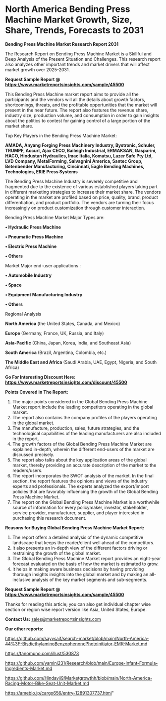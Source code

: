 # North America Bending Press Machine Market Growth, Size, Share, Trends, Forecasts to 2031

<strong>Bending Press Machine Market Research Report 2031</strong>

The Research Report on Bending Press Machine Market is a Skillful and Deep Analysis of the Present Situation and Challenges. This research report also analyzes other important trends and market drivers that will affect market growth over 2025-2031.

<strong>Request Sample Report @ <a href=https://www.marketreportsinsights.com/sample/45500>https://www.marketreportsinsights.com/sample/45500</a></strong>

This Bending Press Machine market report aims to provide all the participants and the vendors will all the details about growth factors, shortcomings, threats, and the profitable opportunities that the market will present in the near future. The report also features the revenue share, industry size, production volume, and consumption in order to gain insights about the politics to contest for gaining control of a large portion of the market share.

Top Key Players in the Bending Press Machine Market:

<strong>AMADA, Anyang Forging Press Machinery Industry, Bystronic, Schuler, TRUMPF, Accurl, Ajax CECO, Baileigh Industrial, ERMAKSAN, Gasparini, HACO, Hindustan Hydraulics, Imac Italia, Komatsu, Lazer Safe Pty Ltd, LVD Company, MetalForming, Salvagnini America, Santec Group, Betenbender Manufacturing, Cincinnati, Eagle Bending Machines, Technologies, ERIE Press Systems</strong>

The Bending Press Machine Industry is severely competitive and fragmented due to the existence of various established players taking part in different marketing strategies to increase their market share. The vendors operating in the market are profiled based on price, quality, brand, product differentiation, and product portfolio. The vendors are turning their focus increasingly on product customization through customer interaction.

Bending Press Machine Market Major Types are:

<strong>•  Hydraulic Press Machine

•  Pneumatic Press Machine

•  Electric Press Machine

•  Others</strong>

Market Major end-user applications :

<strong>•  Automobile Industry

•  Space

•  Equipment Manufacturing Industry

•  Others</strong>

Regional Analysis

</u><strong><b>North America</b></strong> (the United States, Canada, and Mexico)

<strong><b>Europe </b></strong>(Germany, France, UK, Russia, and Italy)

<strong><b>Asia-Pacific</b></strong> (China, Japan, Korea, India, and Southeast Asia)

<strong><b>South America</b></strong> (Brazil, Argentina, Colombia, etc.)

<strong><b>The Middle East and Africa</b></strong> (Saudi Arabia, UAE, Egypt, Nigeria, and South Africa)

<strong>Go For Interesting Discount Here: <a href=https://www.marketreportsinsights.com/discount/45500>https://www.marketreportsinsights.com/discount/45500</a></strong>

<strong>Points Covered in The Report:</strong>
<ol>
  <li>The major points considered in the Global Bending Press Machine Market report include the leading competitors operating in the global market.</li>
  <li>The report also contains the company profiles of the players operating in the global market.</li>
  <li>The manufacture, production, sales, future strategies, and the technological capabilities of the leading manufacturers are also included in the report.</li>
  <li>The growth factors of the Global Bending Press Machine Market are explained in-depth, wherein the different end-users of the market are discussed precisely.</li>
  <li>The report also talks about the key application areas of the global market, thereby providing an accurate description of the market to the readers/users.</li>
  <li>The report incorporates the SWOT analysis of the market. In the final section, the report features the opinions and views of the industry experts and professionals. The experts analyzed the export/import policies that are favorably influencing the growth of the Global Bending Press Machine Market.</li>
  <li>The report on the Global Bending Press Machine Market is a worthwhile source of information for every policymaker, investor, stakeholder, service provider, manufacturer, supplier, and player interested in purchasing this research document.</li>
</ol>
<strong>Reasons for Buying Global Bending Press Machine Market Report:</strong>

<ol>
  <li>The report offers a detailed analysis of the dynamic competitive landscape that keeps the reader/client well ahead of the competitors.</li>
  <li>It also presents an in-depth view of the different factors driving or restraining the growth of the global market.</li>
  <li>The Global Bending Press Machine Market report provides an eight-year forecast evaluated on the basis of how the market is estimated to grow.</li>
  <li>It helps in making aware business decisions by having providing thorough insights insights into the global market and by making an all-inclusive analysis of the key market segments and sub-segments.</li>
</ol>
<strong>Request Sample Report @ <a href=https://www.marketreportsinsights.com/sample/45500>https://www.marketreportsinsights.com/sample/45500</a></strong>


Thanks for reading this article; you can also get individual chapter wise section or region wise report version like Asia, United States, Europe.

<strong>Contact Us:</strong>
sales@marketreportsinsights.com

<strong>Our other reports:</strong>

<a href=https://github.com/sayysaif/search-market/blob/main/North-America-44%3F-BisdiethylaminoBenzophenonePhotoinitiator-EMK-Market.md>https://github.com/sayysaif/search-market/blob/main/North-America-44%3F-BisdiethylaminoBenzophenonePhotoinitiator-EMK-Market.md</a>

<a href=https://tanomuno.com/illust/530873>https://tanomuno.com/illust/530873</a>

<a href=https://github.com/yamini231/Research/blob/main/Europe-Infant-Formula-Ingredients-Market.md>https://github.com/yamini231/Research/blob/main/Europe-Infant-Formula-Ingredients-Market.md</a>

<a href=https://github.com/Hindavii9/Marketgrowthh/blob/main/North-America-Racing-Motor-Bike-Seat-Unit-Market.md>https://github.com/Hindavii9/Marketgrowthh/blob/main/North-America-Racing-Motor-Bike-Seat-Unit-Market.md</a>

<a href=https://ameblo.jp/cargo656/entry-12891307737.html>https://ameblo.jp/cargo656/entry-12891307737.html</a>"
